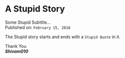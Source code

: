 # A Stupid Story
Some Stupid Subtitle…<br>
Published on: ```February 15, 2018```

The Stupid story starts and ends with a `Stupid Quote` in it.

Thank You<br>
**_Shivam010_**

